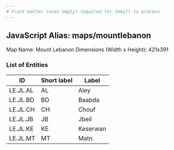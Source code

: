 ```yaml
---
# Front matter (even empty) required for Jekyll to process
---
```


## JavaScript Alias: maps/mountlebanon

Map Name: Mount Lebanon
Dimensions (Width x Height): 421x391





### List of Entities

ID | Short label | Label
---|---|---|
LE.JL.AL|AL|Aley
LE.JL.BD|BD|Baabda
LE.JL.CH|CH|Chouf
LE.JL.JB|JB|Jbeil
LE.JL.KE|KE|Keserwan
LE.JL.MT|MT|Matn